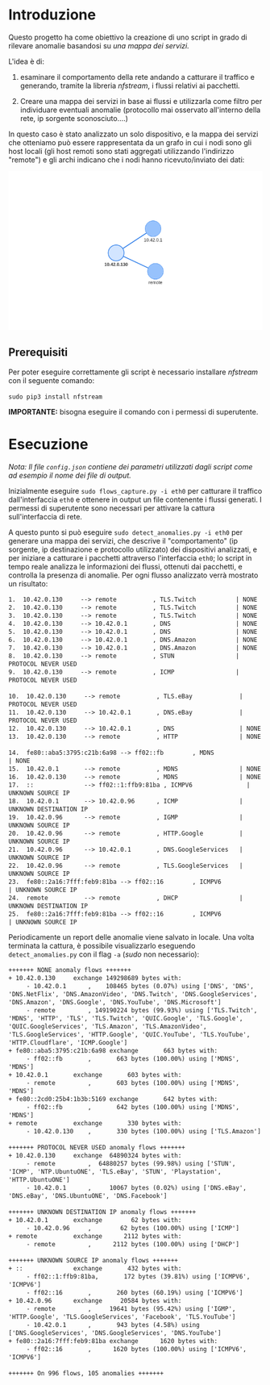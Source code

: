 # Introduzione
Questo progetto ha come obiettivo la creazione di uno script in grado di rilevare anomalie basandosi su *una mappa dei servizi.* 

L'idea è di: 
1. esaminare il comportamento della rete andando a catturare il traffico e generando, tramite la libreria *nfstream*, i flussi relativi ai pacchetti.

2. Creare una mappa dei servizi in base ai flussi e utilizzarla come filtro per individuare eventuali anomalie (protocollo mai osservato all'interno della rete, ip sorgente sconosciuto....)


In questo caso è stato analizzato un solo dispositivo, e la mappa dei servizi che otteniamo può essere rappresentata da un grafo in cui i nodi sono gli host locali (gli host remoti sono stati aggregati utilizzando l'indirizzo "remote") e gli archi indicano che i nodi hanno ricevuto/inviato dei dati:

![graph](/output/servmap_graph.png)


## Prerequisiti
Per poter eseguire correttamente gli script è necessario installare *nfstream* con il seguente comando:

`sudo pip3 install nfstream`

**IMPORTANTE:** bisogna eseguire il comando con i permessi di superutente.

# Esecuzione
*Nota: Il file `config.json` contiene dei parametri utilizzati dagli script come ad esempio il nome dei file di output.*

Inizialmente eseguire `sudo flows_capture.py -i eth0` per catturare il traffico dall'interfaccia `eth0` e ottenere in output un file contenente i flussi generati. I permessi di superutente sono necessari per attivare la cattura sull'interfaccia di rete.

A questo punto si può eseguire `sudo detect_anomalies.py -i eth0` per generare una mappa dei servizi, che descrive il "comportamento" (ip sorgente, ip destinazione e protocollo utilizzato) dei dispositivi analizzati, e per iniziare a catturare i pacchetti attraverso l'interfaccia `eth0`; lo script in tempo reale analizza le informazioni dei flussi, ottenuti dai pacchetti, e controlla la presenza di anomalie. Per ogni flusso analizzato verrà mostrato un risultato:

```
1.  10.42.0.130     --> remote          , TLS.Twitch           | NONE
2.  10.42.0.130     --> remote          , TLS.Twitch           | NONE
3.  10.42.0.130     --> remote          , TLS.Twitch           | NONE
4.  10.42.0.130     --> 10.42.0.1       , DNS                  | NONE
5.  10.42.0.130     --> 10.42.0.1       , DNS                  | NONE
6.  10.42.0.130     --> 10.42.0.1       , DNS.Amazon           | NONE
7.  10.42.0.130     --> 10.42.0.1       , DNS.Amazon           | NONE
8.  10.42.0.130     --> remote          , STUN                 | PROTOCOL NEVER USED
9.  10.42.0.130     --> remote          , ICMP                 | PROTOCOL NEVER USED

10.  10.42.0.130     --> remote          , TLS.eBay             | PROTOCOL NEVER USED
11.  10.42.0.130     --> 10.42.0.1       , DNS.eBay             | PROTOCOL NEVER USED
12.  10.42.0.130     --> 10.42.0.1       , DNS                  | NONE
13.  10.42.0.130     --> remote          , HTTP                 | NONE

14.  fe80::aba5:3795:c21b:6a98 --> ff02::fb        , MDNS                 | NONE
15.  10.42.0.1       --> remote          , MDNS                 | NONE
16.  10.42.0.130     --> remote          , MDNS                 | NONE
17.  ::              --> ff02::1:ffb9:81ba , ICMPV6               | UNKNOWN SOURCE IP
18.  10.42.0.1       --> 10.42.0.96      , ICMP                 | UNKNOWN DESTINATION IP
19.  10.42.0.96      --> remote          , IGMP                 | UNKNOWN SOURCE IP
20.  10.42.0.96      --> remote          , HTTP.Google          | UNKNOWN SOURCE IP
21.  10.42.0.96      --> 10.42.0.1       , DNS.GoogleServices   | UNKNOWN SOURCE IP
22.  10.42.0.96      --> remote          , TLS.GoogleServices   | UNKNOWN SOURCE IP
23.  fe80::2a16:7fff:feb9:81ba --> ff02::16        , ICMPV6               | UNKNOWN SOURCE IP
24.  remote          --> remote          , DHCP                 | UNKNOWN DESTINATION IP
25.  fe80::2a16:7fff:feb9:81ba --> ff02::16        , ICMPV6               | UNKNOWN SOURCE IP
```

Periodicamente un report delle anomalie viene salvato in locale. Una volta terminata la cattura, è possibile visualizzarlo eseguendo `detect_anomalies.py` con il flag `-a` (*sudo* non necessario):

```
+++++++ NONE anomaly flows +++++++
+ 10.42.0.130     exchange 149298689 bytes with: 
	 - 10.42.0.1      ,    108465 bytes (0.07%) using ['DNS', 'DNS', 'DNS.NetFlix', 'DNS.AmazonVideo', 'DNS.Twitch', 'DNS.GoogleServices', 'DNS.Amazon', 'DNS.Google', 'DNS.YouTube', 'DNS.Microsoft']
	 - remote         , 149190224 bytes (99.93%) using ['TLS.Twitch', 'MDNS', 'HTTP', 'TLS', 'TLS.Twitch', 'QUIC.Google', 'TLS.Google', 'QUIC.GoogleServices', 'TLS.Amazon', 'TLS.AmazonVideo', 'TLS.GoogleServices', 'HTTP.Google', 'QUIC.YouTube', 'TLS.YouTube', 'HTTP.Cloudflare', 'ICMP.Google']
+ fe80::aba5:3795:c21b:6a98 exchange       663 bytes with: 
	 - ff02::fb       ,       663 bytes (100.00%) using ['MDNS', 'MDNS']
+ 10.42.0.1       exchange       603 bytes with: 
	 - remote         ,       603 bytes (100.00%) using ['MDNS', 'MDNS']
+ fe80::2cd0:25b4:1b3b:5169 exchange       642 bytes with: 
	 - ff02::fb       ,       642 bytes (100.00%) using ['MDNS', 'MDNS']
+ remote          exchange       330 bytes with: 
	 - 10.42.0.130    ,       330 bytes (100.00%) using ['TLS.Amazon']

+++++++ PROTOCOL NEVER USED anomaly flows +++++++
+ 10.42.0.130     exchange  64890324 bytes with: 
	 - remote         ,  64880257 bytes (99.98%) using ['STUN', 'ICMP', 'NTP.UbuntuONE', 'TLS.eBay', 'STUN', 'Playstation', 'HTTP.UbuntuONE']
	 - 10.42.0.1      ,     10067 bytes (0.02%) using ['DNS.eBay', 'DNS.eBay', 'DNS.UbuntuONE', 'DNS.Facebook']

+++++++ UNKNOWN DESTINATION IP anomaly flows +++++++
+ 10.42.0.1       exchange        62 bytes with: 
	 - 10.42.0.96     ,        62 bytes (100.00%) using ['ICMP']
+ remote          exchange      2112 bytes with: 
	 - remote         ,      2112 bytes (100.00%) using ['DHCP']

+++++++ UNKNOWN SOURCE IP anomaly flows +++++++
+ ::              exchange       432 bytes with: 
	 - ff02::1:ffb9:81ba,       172 bytes (39.81%) using ['ICMPV6', 'ICMPV6']
	 - ff02::16       ,       260 bytes (60.19%) using ['ICMPV6']
+ 10.42.0.96      exchange     20584 bytes with: 
	 - remote         ,     19641 bytes (95.42%) using ['IGMP', 'HTTP.Google', 'TLS.GoogleServices', 'Facebook', 'TLS.YouTube']
	 - 10.42.0.1      ,       943 bytes (4.58%) using ['DNS.GoogleServices', 'DNS.GoogleServices', 'DNS.YouTube']
+ fe80::2a16:7fff:feb9:81ba exchange      1620 bytes with: 
	 - ff02::16       ,      1620 bytes (100.00%) using ['ICMPV6', 'ICMPV6']

+++++++ On 996 flows, 105 anomalies +++++++
```

